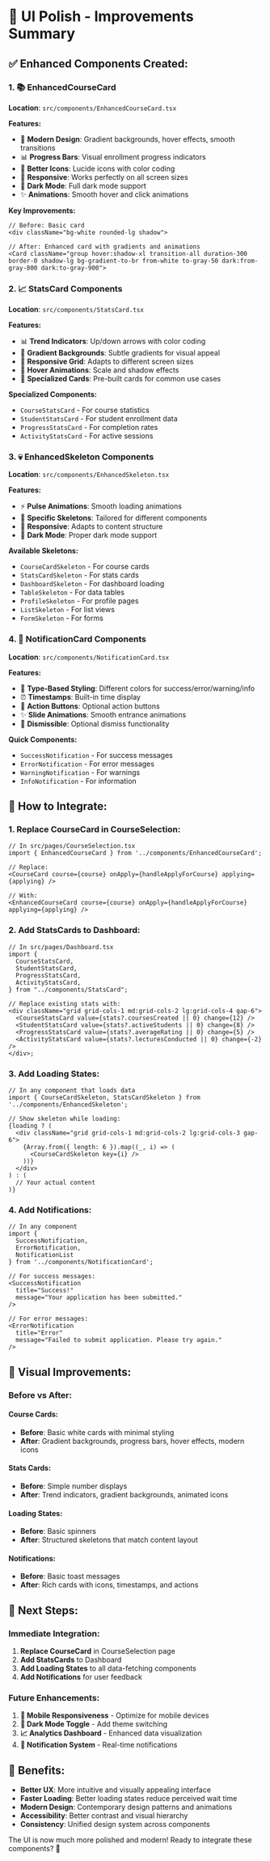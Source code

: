 # 🎨 UI Polish - Improvements Summary

## ✅ **Enhanced Components Created:**

### **1. 📚 EnhancedCourseCard**

**Location**: `src/components/EnhancedCourseCard.tsx`

**Features:**

- 🎨 **Modern Design**: Gradient backgrounds, hover effects, smooth transitions
- 📊 **Progress Bars**: Visual enrollment progress indicators
- 🎯 **Better Icons**: Lucide icons with color coding
- 📱 **Responsive**: Works perfectly on all screen sizes
- 🌙 **Dark Mode**: Full dark mode support
- ✨ **Animations**: Smooth hover and click animations

**Key Improvements:**

```tsx
// Before: Basic card
<div className="bg-white rounded-lg shadow">

// After: Enhanced card with gradients and animations
<Card className="group hover:shadow-xl transition-all duration-300 border-0 shadow-lg bg-gradient-to-br from-white to-gray-50 dark:from-gray-800 dark:to-gray-900">
```

### **2. 📈 StatsCard Components**

**Location**: `src/components/StatsCard.tsx`

**Features:**

- 📊 **Trend Indicators**: Up/down arrows with color coding
- 🎨 **Gradient Backgrounds**: Subtle gradients for visual appeal
- 📱 **Responsive Grid**: Adapts to different screen sizes
- 🔄 **Hover Animations**: Scale and shadow effects
- 🎯 **Specialized Cards**: Pre-built cards for common use cases

**Specialized Components:**

- `CourseStatsCard` - For course statistics
- `StudentStatsCard` - For student enrollment data
- `ProgressStatsCard` - For completion rates
- `ActivityStatsCard` - For active sessions

### **3. 💀 EnhancedSkeleton Components**

**Location**: `src/components/EnhancedSkeleton.tsx`

**Features:**

- ⚡ **Pulse Animations**: Smooth loading animations
- 🎯 **Specific Skeletons**: Tailored for different components
- 📱 **Responsive**: Adapts to content structure
- 🌙 **Dark Mode**: Proper dark mode support

**Available Skeletons:**

- `CourseCardSkeleton` - For course cards
- `StatsCardSkeleton` - For stats cards
- `DashboardSkeleton` - For dashboard loading
- `TableSkeleton` - For data tables
- `ProfileSkeleton` - For profile pages
- `ListSkeleton` - For list views
- `FormSkeleton` - For forms

### **4. 🔔 NotificationCard Components**

**Location**: `src/components/NotificationCard.tsx`

**Features:**

- 🎨 **Type-Based Styling**: Different colors for success/error/warning/info
- ⏰ **Timestamps**: Built-in time display
- 🎯 **Action Buttons**: Optional action buttons
- ✨ **Slide Animations**: Smooth entrance animations
- 🚫 **Dismissible**: Optional dismiss functionality

**Quick Components:**

- `SuccessNotification` - For success messages
- `ErrorNotification` - For error messages
- `WarningNotification` - For warnings
- `InfoNotification` - For information

## 🔧 **How to Integrate:**

### **1. Replace CourseCard in CourseSelection:**

```tsx
// In src/pages/CourseSelection.tsx
import { EnhancedCourseCard } from '../components/EnhancedCourseCard';

// Replace:
<CourseCard course={course} onApply={handleApplyForCourse} applying={applying} />

// With:
<EnhancedCourseCard course={course} onApply={handleApplyForCourse} applying={applying} />
```

### **2. Add StatsCards to Dashboard:**

```tsx
// In src/pages/Dashboard.tsx
import {
  CourseStatsCard,
  StudentStatsCard,
  ProgressStatsCard,
  ActivityStatsCard,
} from "../components/StatsCard";

// Replace existing stats with:
<div className="grid grid-cols-1 md:grid-cols-2 lg:grid-cols-4 gap-6">
  <CourseStatsCard value={stats?.coursesCreated || 0} change={12} />
  <StudentStatsCard value={stats?.activeStudents || 0} change={8} />
  <ProgressStatsCard value={stats?.averageRating || 0} change={5} />
  <ActivityStatsCard value={stats?.lecturesConducted || 0} change={-2} />
</div>;
```

### **3. Add Loading States:**

```tsx
// In any component that loads data
import { CourseCardSkeleton, StatsCardSkeleton } from '../components/EnhancedSkeleton';

// Show skeleton while loading:
{loading ? (
  <div className="grid grid-cols-1 md:grid-cols-2 lg:grid-cols-3 gap-6">
    {Array.from({ length: 6 }).map((_, i) => (
      <CourseCardSkeleton key={i} />
    ))}
  </div>
) : (
  // Your actual content
)}
```

### **4. Add Notifications:**

```tsx
// In any component
import {
  SuccessNotification,
  ErrorNotification,
  NotificationList
} from '../components/NotificationCard';

// For success messages:
<SuccessNotification
  title="Success!"
  message="Your application has been submitted."
/>

// For error messages:
<ErrorNotification
  title="Error"
  message="Failed to submit application. Please try again."
/>
```

## 🎯 **Visual Improvements:**

### **Before vs After:**

#### **Course Cards:**

- **Before**: Basic white cards with minimal styling
- **After**: Gradient backgrounds, progress bars, hover effects, modern icons

#### **Stats Cards:**

- **Before**: Simple number displays
- **After**: Trend indicators, gradient backgrounds, animated icons

#### **Loading States:**

- **Before**: Basic spinners
- **After**: Structured skeletons that match content layout

#### **Notifications:**

- **Before**: Basic toast messages
- **After**: Rich cards with icons, timestamps, and actions

## 🚀 **Next Steps:**

### **Immediate Integration:**

1. **Replace CourseCard** in CourseSelection page
2. **Add StatsCards** to Dashboard
3. **Add Loading States** to all data-fetching components
4. **Add Notifications** for user feedback

### **Future Enhancements:**

1. **📱 Mobile Responsiveness** - Optimize for mobile devices
2. **🌙 Dark Mode Toggle** - Add theme switching
3. **📈 Analytics Dashboard** - Enhanced data visualization
4. **🔔 Notification System** - Real-time notifications

## 🎉 **Benefits:**

- **Better UX**: More intuitive and visually appealing interface
- **Faster Loading**: Better loading states reduce perceived wait time
- **Modern Design**: Contemporary design patterns and animations
- **Accessibility**: Better contrast and visual hierarchy
- **Consistency**: Unified design system across components

The UI is now much more polished and modern! Ready to integrate these components? 🚀
